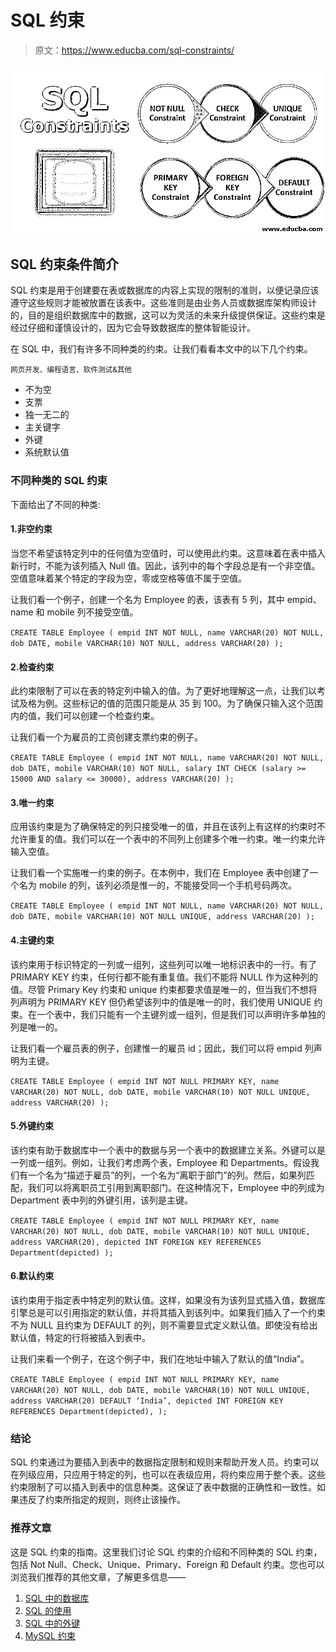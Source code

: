 # SQL 约束

> 原文：<https://www.educba.com/sql-constraints/>

![SQL Constraints](img/961edf8df2ecac32bac361132aedfb41.png)



## SQL 约束条件简介

SQL 约束是用于创建要在表或数据库的内容上实现的限制的准则，以便记录应该遵守这些规则才能被放置在该表中。这些准则是由业务人员或数据库架构师设计的，目的是组织数据库中的数据，这可以为灵活的未来升级提供保证。这些约束是经过仔细和谨慎设计的，因为它会导致数据库的整体智能设计。

在 SQL 中，我们有许多不同种类的约束。让我们看看本文中的以下几个约束。

<small>网页开发、编程语言、软件测试&其他</small>

*   不为空
*   支票
*   独一无二的
*   主关键字
*   外键
*   系统默认值

### 不同种类的 SQL 约束

下面给出了不同的种类:

#### 1.非空约束

当您不希望该特定列中的任何值为空值时，可以使用此约束。这意味着在表中插入新行时，不能为该列插入 Null 值。因此，该列中的每个字段总是有一个非空值。空值意味着某个特定的字段为空，零或空格等值不属于空值。

让我们看一个例子，创建一个名为 Employee 的表，该表有 5 列，其中 empid、name 和 mobile 列不接受空值。

`CREATE TABLE Employee (
empid INT NOT NULL,
name VARCHAR(20) NOT NULL,
dob DATE,
mobile VARCHAR(10) NOT NULL,
address VARCHAR(20)
);`

#### 2.检查约束

此约束限制了可以在表的特定列中输入的值。为了更好地理解这一点，让我们以考试及格为例。这些标记的值的范围只能是从 35 到 100。为了确保只输入这个范围内的值，我们可以创建一个检查约束。

让我们看一个为雇员的工资创建支票约束的例子。

`CREATE TABLE Employee (
empid INT NOT NULL,
name VARCHAR(20) NOT NULL,
dob DATE,
mobile VARCHAR(10) NOT NULL,
salary INT CHECK (salary >= 15000 AND salary <= 30000),
address VARCHAR(20)
);`

#### 3.唯一约束

应用该约束是为了确保特定的列只接受唯一的值，并且在该列上有这样的约束时不允许重复的值。我们可以在一个表中的不同列上创建多个唯一约束。唯一约束允许输入空值。

让我们看一个实施唯一约束的例子。在本例中，我们在 Employee 表中创建了一个名为 mobile 的列，该列必须是惟一的，不能接受同一个手机号码两次。

`CREATE TABLE Employee (
empid INT NOT NULL,
name VARCHAR(20) NOT NULL,
dob DATE,
mobile VARCHAR(10) NOT NULL UNIQUE,
address VARCHAR(20)
);`

#### 4.主键约束

该约束用于标识特定的一列或一组列，这些列可以唯一地标识表中的一行。有了 PRIMARY KEY 约束，任何行都不能有重复值。我们不能将 NULL 作为这种列的值。尽管 Primary Key 约束和 unique 约束都要求值是唯一的，但当我们不想将列声明为 PRIMARY KEY 但仍希望该列中的值是唯一的时，我们使用 UNIQUE 约束。在一个表中，我们只能有一个主键列或一组列，但是我们可以声明许多单独的列是唯一的。

让我们看一个雇员表的例子，创建惟一的雇员 id；因此，我们可以将 empid 列声明为主键。

`CREATE TABLE Employee (
empid INT NOT NULL PRIMARY KEY,
name VARCHAR(20) NOT NULL,
dob DATE,
mobile VARCHAR(10) NOT NULL UNIQUE,
address VARCHAR(20)
);`

#### 5.外键约束

该约束有助于数据库中一个表中的数据与另一个表中的数据建立关系。外键可以是一列或一组列。例如，让我们考虑两个表，Employee 和 Departments。假设我们有一个名为“描述于雇员”的列，一个名为“离职于部门”的列。然后，如果列匹配，我们可以将离职员工引用到离职部门。在这种情况下，Employee 中的列成为 Department 表中列的外键引用，该列是主键。

`CREATE TABLE Employee (
empid INT NOT NULL PRIMARY KEY,
name VARCHAR(20) NOT NULL,
dob DATE,
mobile VARCHAR(10) NOT NULL UNIQUE,
address VARCHAR(20),
depicted INT FOREIGN KEY REFERENCES Department(depicted)
);`

#### 6.默认约束

该约束用于指定表中特定列的默认值。这样，如果没有为该列显式插入值，数据库引擎总是可以引用指定的默认值，并将其插入到该列中。如果我们插入了一个约束不为 NULL 且约束为 DEFAULT 的列，则不需要显式定义默认值。即使没有给出默认值，特定的行将被插入到表中。

让我们来看一个例子，在这个例子中，我们在地址中输入了默认的值“India”。

`CREATE TABLE Employee (
empid INT NOT NULL PRIMARY KEY,
name VARCHAR(20) NOT NULL,
dob DATE,
mobile VARCHAR(10) NOT NULL UNIQUE,
address VARCHAR(20) DEFAULT ‘India’,
depicted INT FOREIGN KEY REFERENCES Department(depicted),
);`

### 结论

SQL 约束通过为要插入到表中的数据指定限制和规则来帮助开发人员。约束可以在列级应用，只应用于特定的列，也可以在表级应用，将约束应用于整个表。这些约束限制了可以插入到表中的信息种类。这保证了表中数据的正确性和一致性。如果违反了约束所指定的规则，则终止该操作。

### 推荐文章

这是 SQL 约束的指南。这里我们讨论 SQL 约束的介绍和不同种类的 SQL 约束，包括 Not Null、Check、Unique、Primary、Foreign 和 Default 约束。您也可以浏览我们推荐的其他文章，了解更多信息——

1.  [SQL 中的数据库](https://www.educba.com/database-in-sql/)
2.  [SQL 的使用](https://www.educba.com/uses-of-sql/)
3.  [SQL 中的外键](https://www.educba.com/foreign-key-in-sql/)
4.  [MySQL 约束](https://www.educba.com/mysql-constraints/)





